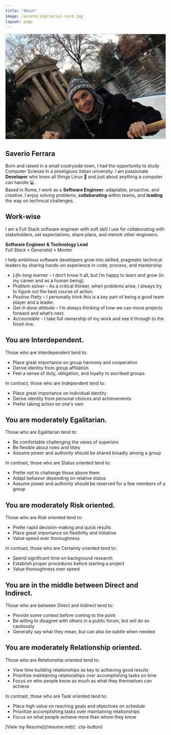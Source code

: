 ```yaml
---
title: "About"
image: /assets/img/social-card.jpg
layout: page
---
```

![Saverio Ferrara](/assets/img/social-card.jpg)

## Saverio Ferrara

Born and raised in a small coutryside town, I had the opportunity to study Computer Scienze in a prestigiuos italian university. I am passionate **Developer** who loves all things Linux 🐧 and just about anything a computer can handle 💻.  
Based in Rome, I work as a **Software Engineer**: adaptable, proactive, and creative. I enjoy solving problems, **collaborating** within teams, and **leading** the way on technical challenges.


## Work-wise

I am a Full Stack software engineer with soft skill I use for collaborating with stakeholders, set expectations, share plans, and menotr other engineers.

**Software Engineer & Technology Lead**  
_Full Stack • Generalist • Mentor_

I help ambitious software developers grow into skilled, pragmatic technical leaders by sharing hands-on experience in code, process, and mentorship


- _Life-long learner_ – I don’t know it all, but I’m happy to learn and grow (in my career and as a human being).  
- _Problem solver_ – As a critical thinker, when problems arise, I always try to figure out the best course of action.
- _Positive Patty_ – I personally think this is a key part of being a good team player and a leader. 
- _Get-it-done attitude_ – I’m always thinking of how we can move projects forward and what’s next. 
- _Accountable_ - I take full ownership of my work and see it through to the finish line. 


## You are Interdependent.

Those who are Interdependent tend to:

- Place great importance on group harmony and cooperation
- Derive identity from group affiliation
- Feel a sense of duty, obligation, and loyalty to ascribed groups

In contract, those who are Independent tend to:

- Place great importance on individual identity
- Derive identity from personal choices and achievements
- Prefer taking action on one's own

## You are moderately Egalitarian.

Those who are Egalitarian tend to:

- Be comfortable challenging the views of superiors
- Be flexible about roles and titles
- Assume power and authority should be shared broadly among a group

In contrast, those who are Status oriented tend to:

- Prefer not to challenge those above them
- Adapt behavior depending on relative status
- Assume power and authority should be reserved for a few members of a group

## You are moderately Risk oriented.

Those who are Risk oriented tend to:

- Prefer rapid decision-making and quick results
- Place great importance on flexibility and initiative
- Value speed over thoroughness

In contrast, those who are Certainty oriented tend to:

- Spend significant time on background research
- Establish proper procedures before starting a project
- Value thoroughness over speed

## You are in the middle between Direct and Indirect.

Those who are between Direct and Indirect tend to:

- Provide some context before coming to the point
- Be willing to disagree with others in a public forum, but will do so cautiously
- Generally say what they mean, but can also be subtle when needed

## You are moderately Relationship oriented.

Those who are Relationship oriented tend to:

- View time building relationships as key to achieving good results
- Prioritize maintaining relationships over accomplishing tasks on time
- Focus on who people know as much as what they themselves can achieve

In contrast, those who are Task oriented tend to:

- Place high value on reaching goals and objectives on schedule
- Prioritize accomplishing tasks over maintaining relationships
- Focus on what people achieve more than whom they know


<link rel="stylesheet" href="/assets/css/cta-button.css">
[View my Resume](/resume.md){: .cta-button}